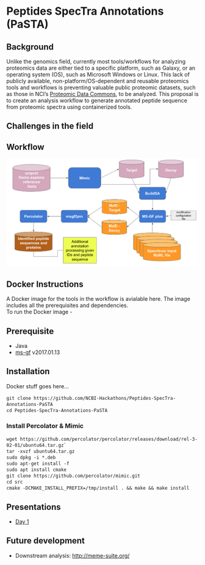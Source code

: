 # Peptides SpecTra Annotations (PaSTA)

## Background
Unlike the genomics field, currently most tools/workflows for analyzing proteomics data are either tied to a specific platform, such as Galaxy, or an operating system (OS), such as Microsoft 
Windows or Linux.  This lack of publicly available, non-platform/OS-dependent and reusable proteomics tools and workflows is preventing valuable public proteomic datasets, such as those in 
NCI’s [Proteomic Data Commons](), to be analyzed.  This proposal is to create an analysis workflow to generate annotated peptide sequence from proteomic spectra using containerized tools.


## Challenges in the field



## Workflow
![Peptides SpecTra Annotations (PaSTA)](flow.png)


## Docker Instructions

A Docker image for the tools in the workflow is avialable here.  The image includes all the prerequisites and dependencies.  
To run the Docker image - 


## Prerequisite

- Java
- [ms-gf](https://omics.pnl.gov/software/ms-gf) v2017.01.13

## Installation

Docker stuff goes here...

``` shell
git clone https://github.com/NCBI-Hackathons/Peptides-SpecTra-Annotations-PaSTA
cd Peptides-SpecTra-Annotations-PaSTA
```

### Install Percolator & Mimic
```
wget https://github.com/percolator/percolator/releases/download/rel-3-02-01/ubuntu64.tar.gz`
tar -xvzf ubuntu64.tar.gz
sudo dpkg -i *.deb
sudo apt-get install -f
sudo apt install cmake
git clone https://github.com/percolator/mimic.git
cd src
cmake -DCMAKE_INSTALL_PREFIX=/tmp/install . && make && make install
```


## Presentations

- [Day 1](https://docs.google.com/presentation/d/147Zc5lRd3Z88NPPw3sXfVm7SiB_dCZIF6JZnVzG_pJU/edit?usp=sharing)

## Future development

- Downstream analysis: http://meme-suite.org/
